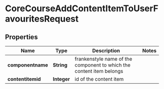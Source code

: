 

# CoreCourseAddContentItemToUserFavouritesRequest


## Properties

| Name | Type | Description | Notes |
|------------ | ------------- | ------------- | -------------|
|**componentname** | **String** | frankenstyle name of the component to which the content item belongs |  |
|**contentitemid** | **Integer** | id of the content item |  |



